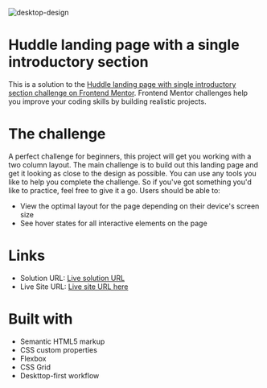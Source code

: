 


![desktop-design](https://user-images.githubusercontent.com/93255365/215128388-f7a2c1df-1933-46b7-871d-c7a6695d5e94.jpg)
# Huddle landing page with a single introductory section
This is a solution to the [Huddle landing page with single introductory section challenge on Frontend Mentor](https://www.frontendmentor.io/challenges/huddle-landing-page-with-a-single-introductory-section-B_2Wvxgi0). Frontend Mentor challenges help you improve your coding skills by building realistic projects. 

# The challenge
A perfect challenge for beginners, this project will get you working with a two column layout. The main challenge is to build out this landing page and get it looking as close to the design as possible. You can use any tools you like to help you complete the challenge. So if you've got something you'd like to practice, feel free to give it a go.
Users should be able to:

- View the optimal layout for the page depending on their device's screen size
- See hover states for all interactive elements on the page

# Links

- Solution URL: [Live solution URL](https://www.frontendmentor.io/solutions/responsive-design-huddle-landing-page-with-pure-css-Qc7xD8-3l4)
- Live Site URL: [Live site URL here](https://itsnooshin.github.io/huddle-landing-page/)


# Built with

- Semantic HTML5 markup
- CSS custom properties
- Flexbox
- CSS Grid
- Deskttop-first workflow
